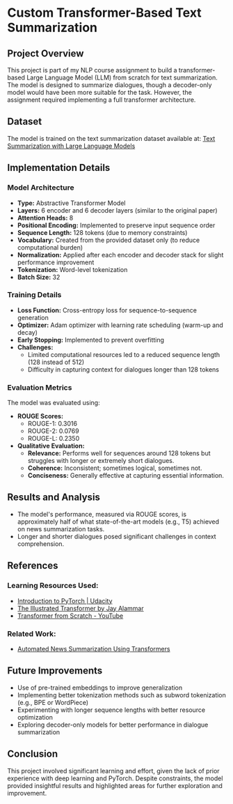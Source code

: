 # Custom Transformer-Based Text Summarization

## Project Overview
This project is part of my NLP course assignment to build a transformer-based Large Language Model (LLM) from scratch for text summarization. The model is designed to summarize dialogues, though a decoder-only model would have been more suitable for the task. However, the assignment required implementing a full transformer architecture.

## Dataset
The model is trained on the text summarization dataset available at:
[Text Summarization with Large Language Models](https://www.kaggle.com/code/lusfernandotorres/text-summarization-with-large-language-models/input)

## Implementation Details
### Model Architecture
- **Type:** Abstractive Transformer Model
- **Layers:** 6 encoder and 6 decoder layers (similar to the original paper)
- **Attention Heads:** 8
- **Positional Encoding:** Implemented to preserve input sequence order
- **Sequence Length:** 128 tokens (due to memory constraints)
- **Vocabulary:** Created from the provided dataset only (to reduce computational burden)
- **Normalization:** Applied after each encoder and decoder stack for slight performance improvement
- **Tokenization:** Word-level tokenization
- **Batch Size:** 32

### Training Details
- **Loss Function:** Cross-entropy loss for sequence-to-sequence generation
- **Optimizer:** Adam optimizer with learning rate scheduling (warm-up and decay)
- **Early Stopping:** Implemented to prevent overfitting
- **Challenges:**
  - Limited computational resources led to a reduced sequence length (128 instead of 512)
  - Difficulty in capturing context for dialogues longer than 128 tokens

### Evaluation Metrics
The model was evaluated using:
- **ROUGE Scores:**
  - ROUGE-1: 0.3016
  - ROUGE-2: 0.0769
  - ROUGE-L: 0.2350
- **Qualitative Evaluation:**
  - **Relevance:** Performs well for sequences around 128 tokens but struggles with longer or extremely short dialogues.
  - **Coherence:** Inconsistent; sometimes logical, sometimes not.
  - **Conciseness:** Generally effective at capturing essential information.

## Results and Analysis
- The model's performance, measured via ROUGE scores, is approximately half of what state-of-the-art models (e.g., T5) achieved on news summarization tasks.
- Longer and shorter dialogues posed significant challenges in context comprehension.

## References
### Learning Resources Used:
- [Introduction to PyTorch | Udacity](https://www.udacity.com/course/deep-learning-pytorch--ud188)
- [The Illustrated Transformer by Jay Alammar](https://jalammar.github.io/illustrated-transformer/)
- [Transformer from Scratch - YouTube](https://youtu.be/ISNdQcPhsts)

### Related Work:
- [Automated News Summarization Using Transformers](https://arxiv.org/abs/2108.01064)

## Future Improvements
- Use of pre-trained embeddings to improve generalization
- Implementing better tokenization methods such as subword tokenization (e.g., BPE or WordPiece)
- Experimenting with longer sequence lengths with better resource optimization
- Exploring decoder-only models for better performance in dialogue summarization

## Conclusion
This project involved significant learning and effort, given the lack of prior experience with deep learning and PyTorch. Despite constraints, the model provided insightful results and highlighted areas for further exploration and improvement.

